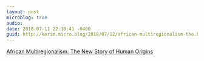 ```yaml
---
layout: post
microblog: true
audio: 
date: 2018-07-11 22:10:41 -0400
guid: http://kerim.micro.blog/2018/07/12/african-multiregionalism-the.html
---
```

[African Multiregionalism: The New Story of Human Origins](https://www.theatlantic.com/science/archive/2018/07/the-new-story-of-humanitys-origins/564779/)
